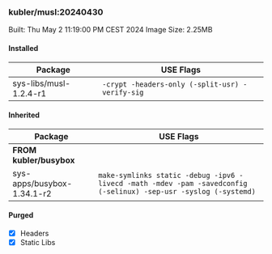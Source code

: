 ### kubler/musl:20240430

Built: Thu May  2 11:19:00 PM CEST 2024
Image Size: 2.25MB

#### Installed
Package | USE Flags
--------|----------
sys-libs/musl-1.2.4-r1 | `-crypt -headers-only (-split-usr) -verify-sig`
#### Inherited
Package | USE Flags
--------|----------
**FROM kubler/busybox** |
sys-apps/busybox-1.34.1-r2 | `make-symlinks static -debug -ipv6 -livecd -math -mdev -pam -savedconfig (-selinux) -sep-usr -syslog (-systemd)`

#### Purged
- [x] Headers
- [x] Static Libs
